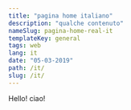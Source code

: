 ```yaml
---
title: "pagina home italiano"
description: "qualche contenuto"
nameSlug: pagina-home-real-it
templateKey: general
tags: web
lang: it
date: "05-03-2019"
path: /it/
slug: /it/
---
```


Hello! ciao!
